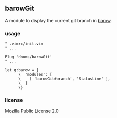 ## barowGit

A module to display the current git branch in [barow](https://github.com/doums/barow).

### usage

```
" .vimrc/init.vim
" ...

Plug 'doums/barowGit'
" ...

let g:barow = {
      \  'modules': [
      \    [ 'barowGit#branch', 'StatusLine' ],
      \  ]
      \}
```

### license
Mozilla Public License 2.0
